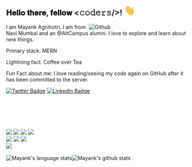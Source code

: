 <h2> 𝐇𝐞𝐥𝐥𝐨 𝐭𝐡𝐞𝐫𝐞, 𝐟𝐞𝐥𝐥𝐨𝐰 <𝚌𝚘𝚍𝚎𝚛𝚜/>! <img src="https://raw.githubusercontent.com/ABSphreak/ABSphreak/master/gifs/Hi.gif" width="30px"></h2>

<img width="55%" align="right" alt="Github" src="https://raw.githubusercontent.com/onimur/.github/master/.resources/git-header.svg" />

<p>I am Mayank Agnihotri. I am from Navi Mumbai and an @AltCampus alumni. I love to explore and learn about new things.</p>
<p>Primary stack: MERN</p>
<p>Lightining fact: Coffee over Tea</p>

<p>Fun Fact about me: I love reading/seeing my code again on GitHub after it has been committed to the server.</p>

[![Twitter Badge](https://img.shields.io/badge/-@max_AgNO3-1ca0f1?style=flat-square&labelColor=1ca0f1&logo=twitter&logoColor=white&link=https://twitter.com/max_AgNO3)](https://twitter.com/max_AgNO3) [![LinkedIn Badge](https://img.shields.io/badge/-@mayankagnihotri-blue?style=flat-square&labelColor=blue&logo=linkedin&logoColor=white&link=https://www.linkedin.com/in/mayank-agnihotri/)](https://www.linkedin.com/in/mayank-agnihotri/)

<br>
<br>
<br>
<br>

<p>
  
  <!-- Your languages and tools. Be careful with the alignment. 
  You can use this sites to get logos: https://www.vectorlogo.zone or https://simpleicons.org/
  -->
  
  <code><img width="10%" src="https://www.vectorlogo.zone/logos/javascript/javascript-ar21.svg"></code>
  <code><img width="10%" src="https://www.vectorlogo.zone/logos/reactjs/reactjs-ar21.svg"></code>
  <code><img width="10%" src="https://www.vectorlogo.zone/logos/nodejs/nodejs-ar21.svg"></code>
  <code><img width="10%" src="https://www.vectorlogo.zone/logos/ruby-lang/ruby-lang-horizontal.svg"></code>
  <br />
  <code><img width="10%" src="https://www.vectorlogo.zone/logos/expressjs/expressjs-ar21.svg"></code>
  <code><img width="10%" src="https://www.vectorlogo.zone/logos/mongodb/mongodb-ar21.svg"></code>
  <code><img width="10%" src="https://www.vectorlogo.zone/logos/w3_html5/w3_html5-ar21.svg"></code>
  <br />
  <code><img width="10%" src="https://www.vectorlogo.zone/logos/git-scm/git-scm-ar21.svg"></code>
</p>

  <img align="left" src="https://github-readme-stats.vercel.app/api/top-langs/?username=mayankagnihotri7&hide_langs_below=5" alt="Mayank's language stats"/>
                      
![Mayank's github stats](https://github-readme-stats.vercel.app/api?username=mayankagnihotri7&hide=["issues"]&show_icons=true)
